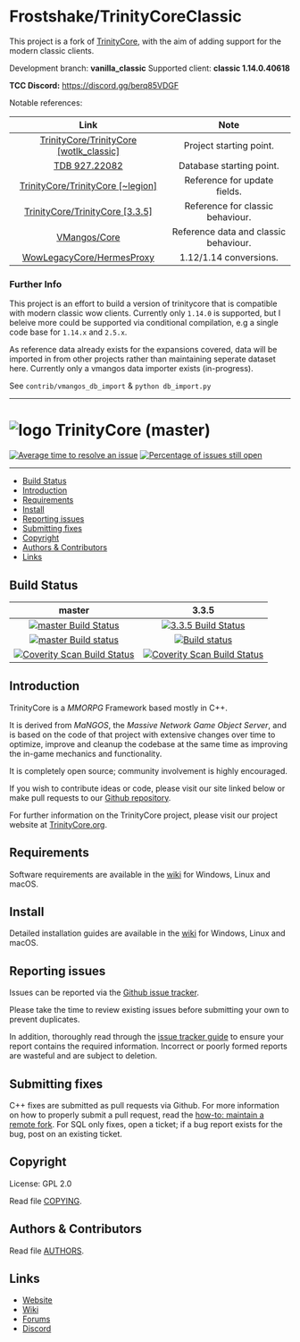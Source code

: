 # Frostshake/TrinityCoreClassic

This project is a fork of [TrinityCore](https://github.com/TrinityCore/TrinityCore), with the aim of adding support for the modern classic clients.

Development branch: **vanilla_classic**
Supported client: **classic 1.14.0.40618**

**TCC Discord:**
https://discord.gg/berq85VDGF

Notable references:

Link | Note
:------------: | :------------:
|[TrinityCore/TrinityCore [wotlk_classic]](https://github.com/Frostshake/TrinityCoreClassic/commit/2d50c3da52f356ba88ff5cdb38d537f1f02ccb00)|Project starting point.|
|[TDB 927.22082](https://github.com/TrinityCore/TrinityCore/releases/tag/TDB927.22082)| Database starting point.|
|[TrinityCore/TrinityCore [~legion]](https://github.com/TrinityCore/TrinityCore/commit/8725eec9c1c15f3e76bd9d524d4a5d8d0b3f0a44)|Reference for update fields.|
|[TrinityCore/TrinityCore [3.3.5]](https://github.com/TrinityCore/TrinityCore/tree/3.3.5)| Reference for classic behaviour. |
|[VMangos/Core](https://github.com/vmangos/core)|Reference data and classic behaviour.|
|[WowLegacyCore/HermesProxy](https://github.com/WowLegacyCore/HermesProxy)| 1.12/1.14 conversions. |


### Further Info
This project is an effort to build a version of trinitycore that is compatible with modern classic wow clients. Currently only `1.14.0` is supported, but I beleive more could be supported via conditional compilation, e.g a single code base for `1.14.x` and `2.5.x`.

As reference data already exists for the expansions covered, data will be imported in from other projects rather than maintaining seperate dataset here. Currently only a vmangos data importer exists (in-progress).

See `contrib/vmangos_db_import` & `python db_import.py`

--------------

# ![logo](https://community.trinitycore.org/public/style_images/1_trinitycore.png) TrinityCore (master)

[![Average time to resolve an issue](https://isitmaintained.com/badge/resolution/TrinityCore/TrinityCore.svg)](https://isitmaintained.com/project/TrinityCore/TrinityCore "Average time to resolve an issue") [![Percentage of issues still open](https://isitmaintained.com/badge/open/TrinityCore/TrinityCore.svg)](https://isitmaintained.com/project/TrinityCore/TrinityCore "Percentage of issues still open")

--------------


* [Build Status](#build-status)
* [Introduction](#introduction)
* [Requirements](#requirements)
* [Install](#install)
* [Reporting issues](#reporting-issues)
* [Submitting fixes](#submitting-fixes)
* [Copyright](#copyright)
* [Authors &amp; Contributors](#authors--contributors)
* [Links](#links)



## Build Status

master | 3.3.5
:------------: | :------------:
[![master Build Status](https://travis-ci.org/TrinityCore/TrinityCore.svg?branch=master)](https://travis-ci.org/TrinityCore/TrinityCore) | [![3.3.5 Build Status](https://travis-ci.org/TrinityCore/TrinityCore.svg?branch=3.3.5)](https://travis-ci.org/TrinityCore/TrinityCore)
[![master Build status](https://ci.appveyor.com/api/projects/status/54d0u1fxe50ad80o/branch/master?svg=true)](https://ci.appveyor.com/project/DDuarte/trinitycore/branch/master) | [![Build status](https://ci.appveyor.com/api/projects/status/54d0u1fxe50ad80o/branch/3.3.5?svg=true)](https://ci.appveyor.com/project/DDuarte/trinitycore/branch/3.3.5)
[![Coverity Scan Build Status](https://scan.coverity.com/projects/435/badge.svg)](https://scan.coverity.com/projects/435) | [![Coverity Scan Build Status](https://scan.coverity.com/projects/4656/badge.svg)](https://scan.coverity.com/projects/4656)

## Introduction

TrinityCore is a *MMORPG* Framework based mostly in C++.

It is derived from *MaNGOS*, the *Massive Network Game Object Server*, and is
based on the code of that project with extensive changes over time to optimize,
improve and cleanup the codebase at the same time as improving the in-game
mechanics and functionality.

It is completely open source; community involvement is highly encouraged.

If you wish to contribute ideas or code, please visit our site linked below or
make pull requests to our [Github repository](https://github.com/TrinityCore/TrinityCore/pulls).

For further information on the TrinityCore project, please visit our project
website at [TrinityCore.org](https://www.trinitycore.org).

## Requirements


Software requirements are available in the [wiki](https://trinitycore.info/en/install/requirements) for
Windows, Linux and macOS.


## Install

Detailed installation guides are available in the [wiki](https://trinitycore.info/en/home) for
Windows, Linux and macOS.


## Reporting issues

Issues can be reported via the [Github issue tracker](https://github.com/TrinityCore/TrinityCore/labels/Branch-master).

Please take the time to review existing issues before submitting your own to
prevent duplicates.

In addition, thoroughly read through the [issue tracker guide](https://community.trinitycore.org/topic/37-the-trinitycore-issuetracker-and-you/) to ensure
your report contains the required information. Incorrect or poorly formed
reports are wasteful and are subject to deletion.


## Submitting fixes

C++ fixes are submitted as pull requests via Github. For more information on how to
properly submit a pull request, read the [how-to: maintain a remote fork](https://community.trinitycore.org/topic/9002-howto-maintain-a-remote-fork-for-pull-requests-tortoisegit/).
For SQL only fixes, open a ticket; if a bug report exists for the bug, post on an existing ticket.


## Copyright

License: GPL 2.0

Read file [COPYING](COPYING).


## Authors &amp; Contributors

Read file [AUTHORS](AUTHORS).


## Links

* [Website](https://www.trinitycore.org)
* [Wiki](https://www.trinitycore.info)
* [Forums](https://community.trinitycore.org)
* [Discord](https://discord.trinitycore.org/)
